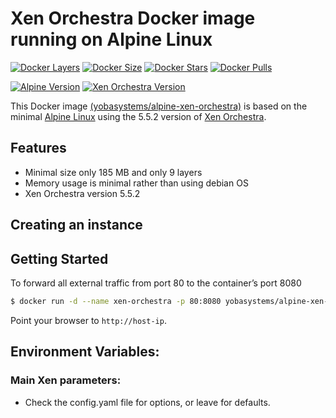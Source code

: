 # Xen Orchestra Docker image running on Alpine Linux

[![Docker Layers](https://img.shields.io/badge/docker%20layers-9-blue.svg?maxAge=2592000?style=flat-square)](https://hub.docker.com/r/yobasystems/alpine-xen-orchestra/) [![Docker Size](https://img.shields.io/badge/docker%20size-185%20MB-blue.svg?maxAge=2592000?style=flat-square)](https://hub.docker.com/r/yobasystems/alpine-xen-orchestra/) [![Docker Stars](https://img.shields.io/docker/stars/yobasystems/alpine-xen-orchestra.svg?maxAge=2592000?style=flat-square)](https://hub.docker.com/r/yobasystems/alpine-xen-orchestra/) [![Docker Pulls](https://img.shields.io/docker/pulls/yobasystems/alpine-xen-orchestra.svg?maxAge=2592000?style=flat-square)](https://hub.docker.com/r/yobasystems/alpine-xen-orchestra/)

[![Alpine Version](https://img.shields.io/badge/alpine%20version-v3.4-green.svg?maxAge=2592000?style=flat-square)](http://alpinelinux.org/) [![Xen Orchestra Version](https://img.shields.io/badge/xo%20version-v5.5.2-green.svg?maxAge=2592000?style=flat-square)](https://xen-orchestra.com/)


This Docker image [(yobasystems/alpine-xen-orchestra)](https://hub.docker.com/r/yobasystems/alpine-xen-orchestra/) is based on the minimal [Alpine Linux](http://alpinelinux.org/) using the 5.5.2 version of [Xen Orchestra](https://xen-orchestra.com/).

## Features

  * Minimal size only 185 MB and only 9 layers
  * Memory usage is minimal rather than using debian OS
  * Xen Orchestra version 5.5.2


## Creating an instance


## Getting Started

To forward all external traffic from port 80 to the container’s port 8080

```sh
$ docker run -d --name xen-orchestra -p 80:8080 yobasystems/alpine-xen-orchestra
```

Point your browser to `http://host-ip`.

## Environment Variables:


### Main Xen parameters:

* Check the config.yaml file for options, or leave for defaults.
